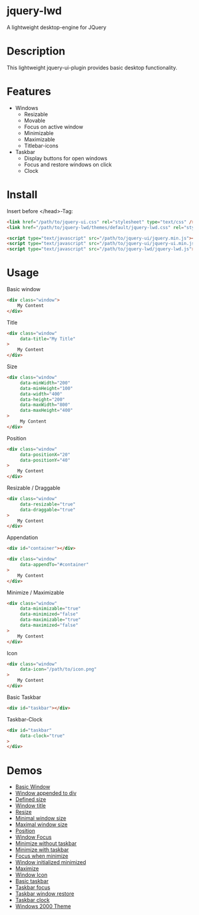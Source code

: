 # jquery-lwd
A lightweight desktop-engine for JQuery

# Description
This lightweight jquery-ui-plugin provides basic desktop functionality.

# Features
<ul>
    <li>
        Windows
        <ul>
            <li>Resizable</li>
            <li>Movable</li>
            <li>Focus on active window</li>
            <li>Minimizable</li>
            <li>Maximizable</li>
            <li>Titlebar-icons</li>
        </ul>
    </li>
    <li>
        Taskbar
        <ul>
            <li>Display buttons for open windows</li>
            <li>Focus and restore windows on click</li>
            <li>Clock</li>
        </ul>
    </li>
</ul>

# Install
Insert before &lt;/head&gt;-Tag:
```html
<link href="/path/to/jquery-ui.css" rel="stylesheet" type="text/css" />
<link href="/path/to/jquery-lwd/themes/default/jquery-lwd.css" rel="stylesheet" type="text/css" />

<script type="text/javascript" src="/path/to/jquery-ui/jquery.min.js"></script>
<script type="text/javascript" src="/path/to/jquery-ui/jquery-ui.min.js"></script>
<script type="text/javascript" src="/path/to/jquery-lwd/jquery-lwd.js"></script>
```

# Usage
Basic window
```html
<div class="window">
    My Content
</div>
```
Title
```html
<div class="window" 
     data-title="My Title"
>
    My Content
</div>
```
Size
```html
<div class="window" 
     data-minWidth="200" 
     data-minHeight="100" 
     data-width="400" 
     data-height="200" 
     data-maxWidth="800" 
     data-maxHeight="400"
>
     My Content
</div>
```
Position
```html
<div class="window" 
     data-positionX="20"
     data-positionY="40"
>
    My Content
</div>
```
Resizable / Draggable
```html
<div class="window" 
     data-resizable="true"
     data-draggable="true"
>
    My Content
</div>
```
Appendation
```html
<div id="container"></div>

<div class="window" 
     data-appendTo="#container"
>
    My Content
</div>
```
Minimize / Maximizable
```html
<div class="window" 
     data-minimizable="true"
     data-minimized="false"
     data-maximizable="true"
     data-maximized="false"
>
    My Content
</div>
```
Icon
```html
<div class="window" 
     data-icon="/path/to/icon.png"
>
    My Content
</div>
```
Basic Taskbar
```html
<div id="taskbar"></div>
```
Taskbar-Clock
```html
<div id="taskbar"
     data-clock="true"
>
</div>
```

# Demos
<ul>
    <li><a href="https://mstellmacher.github.io/jquery-lwd/demo/1-windows_1-basic.html" target="_blank">Basic Window</a></li>
    <li><a href="https://mstellmacher.github.io/jquery-lwd/demo/1-windows_2-appendTo.html" target="_blank">Window appended to div</a></li>
    <li><a href="https://mstellmacher.github.io/jquery-lwd/demo/1-windows_3-size.html" target="_blank">Defined size</a></li>
    <li><a href="https://mstellmacher.github.io/jquery-lwd/demo/1-windows_4-title.html" target="_blank">Window title</a></li>
    <li><a href="https://mstellmacher.github.io/jquery-lwd/demo/1-windows_5-resize.html" target="_blank">Resize</a></li>
    <li><a href="https://mstellmacher.github.io/jquery-lwd/demo/1-windows_6-minSize.html" target="_blank">Minimal window size</a></li>
    <li><a href="https://mstellmacher.github.io/jquery-lwd/demo/1-windows_7-maxSize.html" target="_blank">Maximal window size</a></li>
    <li><a href="https://mstellmacher.github.io/jquery-lwd/demo/1-windows_8-position.html" target="_blank">Position</a></li>
    <li><a href="https://mstellmacher.github.io/jquery-lwd/demo/1-windows_9-closeFocus.html" target="_blank">Window Focus</a></li>
    <li><a href="https://mstellmacher.github.io/jquery-lwd/demo/1-windows_10-minimize-withoutTaskbar.html" target="_blank">Minimize without taskbar</a></li>
    <li><a href="https://mstellmacher.github.io/jquery-lwd/demo/1-windows_11-minimizeWithTaskbar.html" target="_blank">Minimize with taskbar</a></li>
    <li><a href="https://mstellmacher.github.io/jquery-lwd/demo/1-windows_12-minimizeFocus.html" target="_blank">Focus when minimize</a></li>
    <li><a href="https://mstellmacher.github.io/jquery-lwd/demo/1-windows_13-minimizeInitialized.html" target="_blank">Window initialized minimized</a></li>
    <li><a href="https://mstellmacher.github.io/jquery-lwd/demo/1-windows_14-maximize.html" target="_blank">Maximize</a></li>
    <li><a href="https://mstellmacher.github.io/jquery-lwd/demo/1-windows_15-icon.html" target="_blank">Window Icon</a></li>
    <li><a href="https://mstellmacher.github.io/jquery-lwd/demo/2-taskbar_1-basic.html" target="_blank">Basic taskbar</a></li>
    <li><a href="https://mstellmacher.github.io/jquery-lwd/demo/2-taskbar_2-focus.html" target="_blank">Taskbar focus</a></li>
    <li><a href="https://mstellmacher.github.io/jquery-lwd/demo/2-taskbar_3-restore.html" target="_blank">Taskbar window restore</a></li>
    <li><a href="https://mstellmacher.github.io/jquery-lwd/demo/2-taskbar_4-clock.html" target="_blank">Taskbar clock</a></li>
    <li><a href="https://mstellmacher.github.io/jquery-lwd/demo/3-themes_1-windows2000.html" target="_blank">Windows 2000 Theme</a></li>
</ul>
